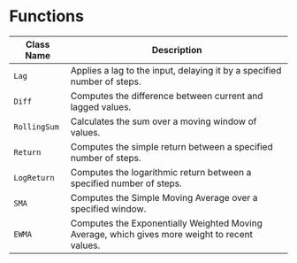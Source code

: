 # Functions

| Class Name  | Description                                              |
|-------------|----------------------------------------------------------|
| `Lag`       | Applies a lag to the input, delaying it by a specified number of steps. |
| `Diff`      | Computes the difference between current and lagged values.|
| `RollingSum`| Calculates the sum over a moving window of values.        |
| `Return`    | Computes the simple return between a specified number of steps.    |
| `LogReturn` | Computes the logarithmic return between a specified number of steps.|
| `SMA`       | Computes the Simple Moving Average over a specified window.|
| `EWMA`      | Computes the Exponentially Weighted Moving Average, which gives more weight to recent values. |
